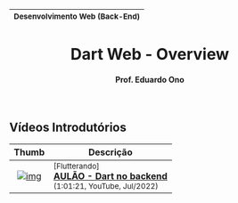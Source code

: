 | <sup>Desenvolvimento Web (Back-End)</sup> |
| --- |

<h1 align="center">Dart Web - Overview</h1>

<h4 align="center">Prof. Eduardo Ono</h4>

<br>

## Vídeos Introdutórios

| Thumb | Descrição |
| :-: | --- |
| [![img](https://img.youtube.com/vi/sjMrO_OlUu8/default.jpg)](https://www.youtube.com/watch?v=sjMrO_OlUu8?t=673) | <sup>[Flutterando]</sup><br>[__AULÃO - Dart no backend__](https://www.youtube.com/watch?v=sjMrO_OlUu8?t=673)<br><sub>(1:01:21, YouTube, Jul/2022)</sub>

<br>
